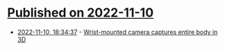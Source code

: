 # [Published on 2022-11-10](index.md)

* [2022-11-10, 18:34:37](https://news.ycombinator.com/item?id=33551019) - [Wrist-mounted camera captures entire body in 3D](https://news.cornell.edu/stories/2022/11/wrist-mounted-camera-captures-entire-body-3d)
